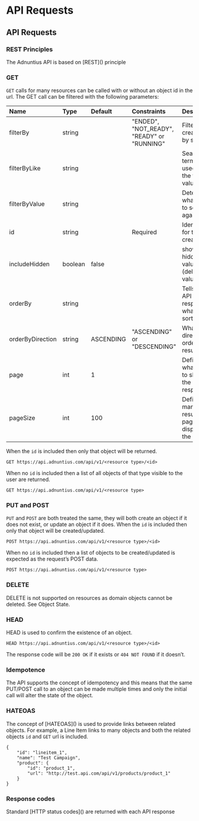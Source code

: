 # API Requests

## API Requests

### REST Principles

The Adnuntius API is based on \[REST\]\(\) principle

### GET

`GET` calls for many resources can be called with or without an object id in the url. The GET call can be filtered with the following parameters:

| Name | Type | Default | Constraints | Description |
| :--- | :--- | :--- | :--- | :--- |
| filterBy | string |  | "ENDED", "NOT\_READY", "READY" or "RUNNING" | Filter creatives by state. |
| filterByLike | string |  |  | Search term to be used for the filtered value. |
| filterByValue | string |  |  | Determin what value to search against. |
| id | string |  | Required | Identifier for the creative |
| includeHidden | boolean | false |  | show hidden values \(deleted values\). |
| orderBy | string |  |  | Tells the API response what key to sort by |
| orderByDirection | string | ASCENDING | "ASCENDING" or "DESCENDING" | What direction to order the results |
| page | int | 1 |  | Define what page to show in the response. |
| pageSize | int | 100 |  | Define how many results per page to display for the result. |

When the `id` is included then only that object will be returned.

```text
GET https://api.adnuntius.com/api/v1/<resource type>/<id>
```

When no `id` is included then a list of all objects of that type visible to the user are returned.

```text
GET https://api.adnuntius.com/api/v1/<resource type>
```

### PUT and POST

`PUT` and `POST` are both treated the same, they will both create an object if it does not exist, or update an object if it does. When the `id` is included then only that object will be created/updated.

```text
POST https://api.adnuntius.com/api/v1/<resource type>/<id>
```

When no `id` is included then a list of objects to be created/updated is expected as the request’s POST data.

```text
POST https://api.adnuntius.com/api/v1/<resource type>
```

### DELETE

DELETE is not supported on resources as domain objects cannot be deleted. See Object State.

### HEAD

HEAD is used to confirm the existence of an object.

```text
HEAD https://api.adnuntius.com/api/v1/<resource type>/<id>
```

The response code will be `200 OK` if it exists or `404 NOT FOUND` if it doesn’t.

### Idempotence

The API supports the concept of idempotency and this means that the same PUT/POST call to an object can be made multiple times and only the initial call will alter the state of the object.

### HATEOAS

The concept of \[HATEOAS\]\(\) is used to provide links between related objects. For example, a Line Item links to many objects and both the related objects `id` and `GET` url is included.

```text
{
    "id": "lineitem_1",
    "name": "Test Campaign",
    "product": {
        "id": "product_1",
        "url": "http://test.api.com/api/v1/products/product_1"
    }
}
```

### Response codes

Standard \[HTTP status codes\]\(\) are returned with each API response

